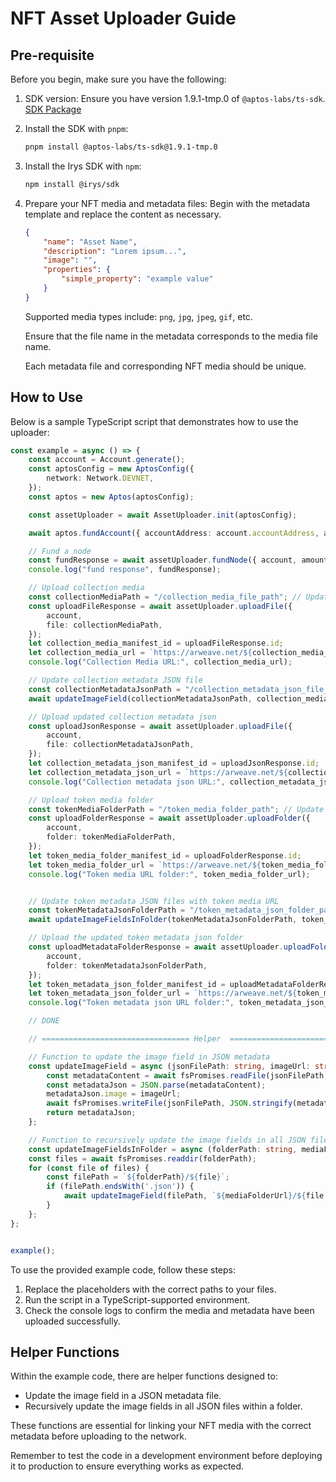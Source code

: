 # NFT Asset Uploader Guide

## Pre-requisite

Before you begin, make sure you have the following:

1. SDK version:
   Ensure you have version 1.9.1-tmp.0 of `@aptos-labs/ts-sdk`.
   [SDK Package](https://www.npmjs.com/package/@aptos-labs/ts-sdk/v/1.9.1-tmp.0?activeTab=versions)

2. Install the SDK with `pnpm`:
   ```bash
   pnpm install @aptos-labs/ts-sdk@1.9.1-tmp.0
   ```

3. Install the Irys SDK with `npm`:
   ```bash
   npm install @irys/sdk
   ```

4. Prepare your NFT media and metadata files:
   Begin with the metadata template and replace the content as necessary.
   ```json
   {
       "name": "Asset Name",
       "description": "Lorem ipsum...",
       "image": "",
       "properties": {
           "simple_property": "example value"
       }
   }
   ```
   Supported media types include: `png`, `jpg`, `jpeg`, `gif`, etc.

   Ensure that the file name in the metadata corresponds to the media file name.

   Each metadata file and corresponding NFT media should be unique.


## How to Use

Below is a sample TypeScript script that demonstrates how to use the uploader:

```ts
const example = async () => {
    const account = Account.generate();
    const aptosConfig = new AptosConfig({
        network: Network.DEVNET,
    });
    const aptos = new Aptos(aptosConfig);

    const assetUploader = await AssetUploader.init(aptosConfig);

    await aptos.fundAccount({ accountAddress: account.accountAddress, amount: 1_000_000 });

    // Fund a node
    const fundResponse = await assetUploader.fundNode({ account, amount: 1000000 });
    console.log("fund response", fundResponse);

    // Upload collection media
    const collectionMediaPath = "/collection_media_file_path"; // Update this path
    const uploadFileResponse = await assetUploader.uploadFile({
        account,
        file: collectionMediaPath,
    });
    let collection_media_manifest_id = uploadFileResponse.id;
    let collection_media_url = `https://arweave.net/${collection_media_manifest_id}`;
    console.log("Collection Media URL:", collection_media_url);

    // Update collection metadata JSON file
    const collectionMetadataJsonPath = "/collection_metadata_json_file_path"; // Update this path
    await updateImageField(collectionMetadataJsonPath, collection_media_url);

    // Upload updated collection metadata json
    const uploadJsonResponse = await assetUploader.uploadFile({
        account,
        file: collectionMetadataJsonPath,
    });
    let collection_metadata_json_manifest_id = uploadJsonResponse.id;
    let collection_metadata_json_url = `https://arweave.net/${collection_metadata_json_manifest_id}`;
    console.log("Collection metadata json URL:", collection_metadata_json_url);

    // Upload token media folder
    const tokenMediaFolderPath = "/token_media_folder_path"; // Update this path
    const uploadFolderResponse = await assetUploader.uploadFolder({
        account,
        folder: tokenMediaFolderPath,
    });
    let token_media_folder_manifest_id = uploadFolderResponse.id;
    let token_media_folder_url = `https://arweave.net/${token_media_folder_manifest_id}`;
    console.log("Token media URL folder:", token_media_folder_url);


    // Update token metadata JSON files with token media URL
    const tokenMetadataJsonFolderPath = "/token_metadata_json_folder_path"; // Update this path
    await updateImageFieldsInFolder(tokenMetadataJsonFolderPath, token_media_folder_url);

    // Upload the updated token metadata json folder
    const uploadMetadataFolderResponse = await assetUploader.uploadFolder({
        account,
        folder: tokenMetadataJsonFolderPath,
    });
    let token_metadata_json_folder_manifest_id = uploadMetadataFolderResponse.id;
    let token_metadata_json_folder_url = `https://arweave.net/${token_metadata_json_folder_manifest_id}`;
    console.log("Token metadata json URL folder:", token_metadata_json_folder_url);

    // DONE

    // ================================= Helper  ================================= //

    // Function to update the image field in JSON metadata
    const updateImageField = async (jsonFilePath: string, imageUrl: string) => {
        const metadataContent = await fsPromises.readFile(jsonFilePath, 'utf8');
        const metadataJson = JSON.parse(metadataContent);
        metadataJson.image = imageUrl;
        await fsPromises.writeFile(jsonFilePath, JSON.stringify(metadataJson, null, 4));
        return metadataJson;
    };

    // Function to recursively update the image fields in all JSON files in a folder
    const updateImageFieldsInFolder = async (folderPath: string, mediaFolderUrl: string) => {
    const files = await fsPromises.readdir(folderPath);
    for (const file of files) {
        const filePath = `${folderPath}/${file}`;
        if (filePath.endsWith('.json')) {
            await updateImageField(filePath, `${mediaFolderUrl}/${file.replace('.json', '.png')}`);
        }
    };
};


example();
```

To use the provided example code, follow these steps:
1. Replace the placeholders with the correct paths to your files.
2. Run the script in a TypeScript-supported environment.
3. Check the console logs to confirm the media and metadata have been uploaded successfully.

## Helper Functions

Within the example code, there are helper functions designed to:
- Update the image field in a JSON metadata file.
- Recursively update the image fields in all JSON files within a folder.

These functions are essential for linking your NFT media with the correct metadata before uploading to the network.

Remember to test the code in a development environment before deploying it to production to ensure everything works as expected.
